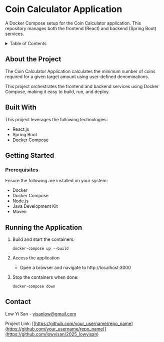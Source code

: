 # Coin Calculator Application
A Docker Compose setup for the Coin Calculator application. This repository manages both the frontend (React) and backend (Spring Boot) services.

<details>
  <summary>Table of Contents</summary>
  <ol>
    <li>
      <a href="#about-the-project">About The Project</a>
      <ul>
        <li><a href="#built-with">Built With</a></li>
      </ul>
    </li>
    <li>
      <a href="#getting-started">Getting Started</a>
      <ul>
        <li><a href="#prerequisites">Prerequisites</a></li>
        <li><a href="#runningtheapp">Running the Application</a></li>
      </ul>
    </li>
    <li><a href="#contact">Contact</a></li>
  </ol>
</details>

## About the Project

The Coin Calculator Application calculates the minimum number of coins required for a given target amount using user-defined denominations.

This project orchestrates the frontend and backend services using Docker Compose, making it easy to build, run, and deploy.

## Built With

This project leverages the following technologies:

* React.js
* Spring Boot
* Docker Compose

## Getting Started

### Prerequisites

Ensure the following are installed on your system:

* Docker
* Docker Compose
* Node.js
* Java Development Kit
* Maven

## Running the Application

1. Build and start the containers:
    
   ```
   docker-compose up --build
   ```

2. Access the application
   * Open a browser and navigate to http://localhost:3000

3. Stop the containers when done:
   ```
   docker-compose down
   ```

## Contact

Low Yi San - yisanlow@gmail.com

Project Link: [[https://github.com/your_username/repo_name](https://github.com/your_username/repo_name)](https://github.com/lowyisan/2025_lowyisan)
